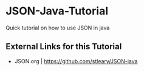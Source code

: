 # JSON-Java-Tutorial
Quick tutorial on how to use JSON in java

## External Links for this Tutorial
- JSON.org | https://github.com/stleary/JSON-java
